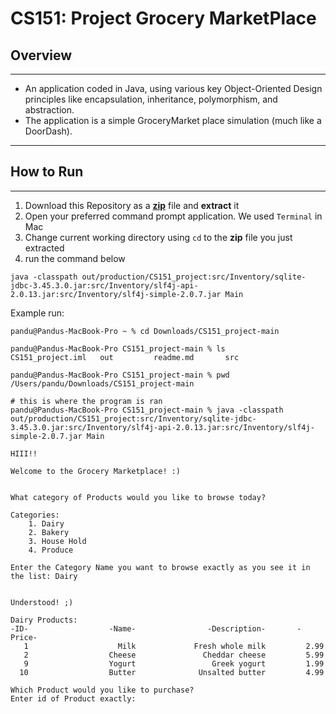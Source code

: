 # CS151: Project Grocery MarketPlace

## Overview 

--- 

- An application coded in Java, using various key Object-Oriented Design principles like encapsulation,
  inheritance, polymorphism, and abstraction.
- The application is a simple GroceryMarket place simulation (much like a DoorDash).

---

## How to Run

---

1. Download this Repository as a [**zip**](https://github.com/pandu-0/CS151_project/archive/refs/heads/main.zip) file and **extract** it
2. Open your preferred command prompt application. We used `Terminal` in Mac
3. Change current working directory using `cd` to the **zip** file you just extracted
4. run the command below

```shell
java -classpath out/production/CS151_project:src/Inventory/sqlite-jdbc-3.45.3.0.jar:src/Inventory/slf4j-api-2.0.13.jar:src/Inventory/slf4j-simple-2.0.7.jar Main
```

Example run:
```
pandu@Pandus-MacBook-Pro ~ % cd Downloads/CS151_project-main

pandu@Pandus-MacBook-Pro CS151_project-main % ls
CS151_project.iml	out			readme.md		src

pandu@Pandus-MacBook-Pro CS151_project-main % pwd
/Users/pandu/Downloads/CS151_project-main

# this is where the program is ran
pandu@Pandus-MacBook-Pro CS151_project-main % java -classpath out/production/CS151_project:src/Inventory/sqlite-jdbc-3.45.3.0.jar:src/Inventory/slf4j-api-2.0.13.jar:src/Inventory/slf4j-simple-2.0.7.jar Main

HIII!!

Welcome to the Grocery Marketplace! :)


What category of Products would you like to browse today?

Categories:
    1. Dairy
    2. Bakery
    3. House Hold
    4. Produce

Enter the Category Name you want to browse exactly as you see it in the list: Dairy


Understood! ;)

Dairy Products:
-ID-	              -Name-	            -Description-	    -Price-
   1	                Milk	         Fresh whole milk	      2.99
   2	              Cheese	           Cheddar cheese	      5.99
   9	              Yogurt	             Greek yogurt	      1.99
  10	              Butter	          Unsalted butter	      4.99

Which Product would you like to purchase?
Enter id of Product exactly: 
```